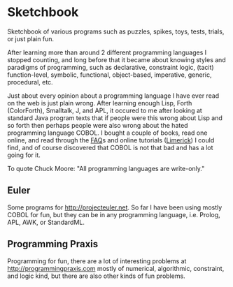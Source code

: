 # Sketchbook

Sketchbook of various programs such as puzzles, spikes, toys,
tests, trials, or just plain fun.

After learning more than around 2 different programming languages
I stopped counting, and long before that it became about knowing
styles and paradigms of programming, such as declarative,
constraint logic, (tacit) function-level, symbolic, functional,
object-based, imperative, generic, procedural, etc.

Just about every opinion about a programming language I have
ever read on the web is just plain wrong. After learning enough
Lisp, Forth (ColorForth), Smalltalk, J, and APL, it occured to
me after looking at standard Java program texts that if people
were this wrong about Lisp and so forth then perhaps people
were also wrong about the hated programming language COBOL. I
bought a couple of books, read one online, and read through
the [FAQ][]s and online tutorials ([Limerick][])
I could find, and of course discovered that COBOL is not that
bad and has a lot going for it.

[FAQ]: <http://opencobol.add1tocobol.com/gnucobol/>
[Limerick]: <http://www.csis.ul.ie/cobol/>

To quote Chuck Moore: "All programming languages are write-only."

## Euler

Some programs for <http://projecteuler.net>. So far I have been
using mostly COBOL for fun, but they can be in any programming
language, i.e. Prolog, APL, AWK, or StandardML.

## Programming Praxis

Programming for fun, there are a lot of interesting problems at
<http://programmingpraxis.com> mostly of numerical, algorithmic,
constraint, and logic kind, but there are also other kinds of
fun problems.

